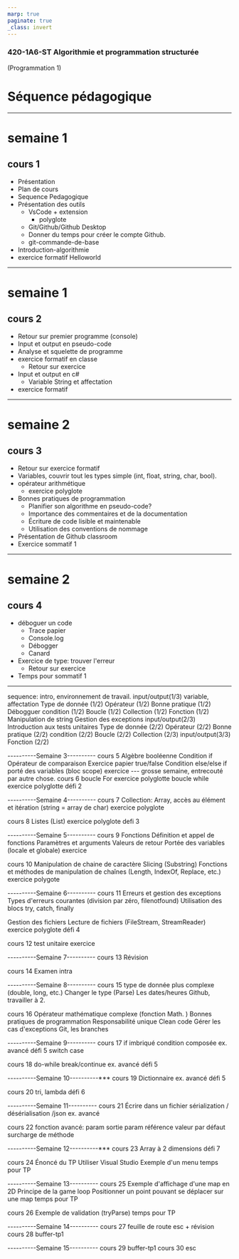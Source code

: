 ```yaml
---
marp: true
paginate: true
_class: invert
---
```


### 420-1A6-ST Algorithmie et programmation structurée
(Programmation 1)
# Séquence pédagogique

---

# semaine 1
## cours 1
- Présentation
- Plan de cours
- Sequence Pedagogique
- Présentation des outils
  - VsCode + extension
    - polyglote
  - Git/Github/Github Desktop 
  - Donner du temps pour créer le compte Github.
  - git-commande-de-base
- Introduction-algorithmie
- exercice formatif Helloworld

---

# semaine 1
## cours 2
- Retour sur premier programme (console)
- Input et output en pseudo-code
- Analyse et squelette de programme
- exercice formatif en classe
  - Retour sur exercice
- Input et output en c#
  - Variable String et affectation
- exercice formatif

---

# semaine 2
## cours 3
- Retour sur exercice formatif
- Variables, couvrir tout les types simple (int, float, string, char, bool).
- opérateur arithmétique
  - exercice polyglote
- Bonnes pratiques de programmation
  - Planifier son algorithme en pseudo-code?
  - Importance des commentaires et de la documentation
  - Écriture de code lisible et maintenable
  - Utilisation des conventions de nommage
- Présentation de Github classroom
- Exercice sommatif 1

---

# semaine 2
## cours 4
- déboguer un code
  - Trace papier
  - Console.log
  - Débogger
  - Canard
- Exercice de type: trouver l'erreur
  - Retour sur exercice
- Temps pour sommatif 1



--- 

sequence:
intro, environnement de travail.
input/output(1/3)
variable, affectation
Type de donnée (1/2)
Opérateur (1/2)
Bonne pratique (1/2)
Débogguer
condition (1/2)
Boucle (1/2)
Collection (1/2)
Fonction (1/2)
Manipulation de string
Gestion des exceptions
input/output(2/3)
Introduction aux tests unitaires
Type de donnée (2/2)
Opérateur (2/2)
Bonne pratique (2/2)
condition (2/2)
Boucle (2/2)
Collection (2/3)
input/output(3/3)
Fonction (2/2)


----------Semaine 3----------
cours 5
Algèbre booléenne
Condition if
Opérateur de comparaison
Exercice papier true/false
Condition else/else if
porté des variables (bloc scope)
exercice
--- grosse semaine, entrecouté par autre chose.
cours 6
boucle For
exercice polyglotte
boucle while
exercice polyglotte
défi 2

----------Semaine 4----------
cours 7
Collection: Array, accès au élément et itération (string = array de char)
exercice polyglote

cours 8
Listes (List<T>)
exercice polyglote
defi 3

----------Semaine 5----------
cours 9
Fonctions
 Définition et appel de fonctions
 Paramètres et arguments
 Valeurs de retour
 Portée des variables (locale et globale)
exercice

cours 10
Manipulation de chaine de caractère
Slicing (Substring)
Fonctions et méthodes de manipulation de chaînes (Length, IndexOf, Replace, etc.)
exercice polygote

----------Semaine 6----------
cours 11
Erreurs et gestion des exceptions
 Types d'erreurs courantes (division par zéro, filenotfound)
 Utilisation des blocs try, catch, finally

Gestion des fichiers
 Lecture de fichiers (FileStream, StreamReader)
exercice polyglote
défi 4    

cours 12
test unitaire
exercice

----------Semaine 7----------
cours 13
Révision

cours 14
Examen intra

----------Semaine 8----------
cours 15
type de donnée plus complexe (double, long, etc.)
Changer le type (Parse)
Les dates/heures
Github, travailler à 2.

cours 16
Opérateur mathématique complexe (fonction Math. )
Bonnes pratiques de programmation
 Responsabilité unique
 Clean code
 Gérer les cas d'exceptions
Git, les branches 

----------Semaine 9----------
cours 17
 if imbriqué
 condition composée
 ex. avancé
 défi 5
 switch case

cours 18
 do-while
 break/continue
 ex. avancé
 défi 5

----------Semaine 10----------*** 
cours 19
 Dictionnaire
 ex. avancé
 défi 5

cours 20
 tri, lambda
 défi 6
 
----------Semaine 11----------
cours 21
 Écrire dans un fichier
 sérialization / désérialisation /json
 ex. avancé

cours 22
fonction avancé:
 param sortie
 param référence
 valeur par défaut
surcharge de méthode

----------Semaine 12----------***
cours 23
Array à 2 dimensions
défi 7

cours 24
Énoncé du TP
Utiliser Visual Studio
Exemple d'un menu
temps pour TP

----------Semaine 13----------
cours 25
Exemple d'affichage d'une map en 2D
Principe de la game loop
Positionner un point pouvant se déplacer sur une map
temps pour TP

cours 26
Exemple de validation (tryParse)
temps pour TP

----------Semaine 14----------
cours 27 feuille de route esc + révision
cours 28 buffer-tp1

----------Semaine 15----------
cours 29 buffer-tp1
cours 30 esc


